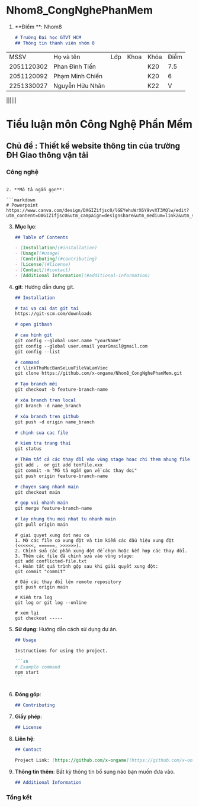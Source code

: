 # Nhom8_CongNghePhanMem

1. **Điểm **: Nhom8

   ```markdown
   # Trường Đại học GTVT HCM
   ## Thông tin thành viên nhóm 8

|            |                 |       |                     |      |      |
| ---------- | --------------- | ----- | ------------------- | ---- |------|
| MSSV       | Họ và tên       | Lớp   |         Khoa        | Khóa | Điểm | 
| 2051120302 | Phan Đình Tiến  |       |                     | K20  | 7.5  |
| 2051120092 | Phạm Minh Chiến |       |                     | K20  |  6   |
| 2251330027 | Nguyễn Hữu Nhân |       |                     | K22  |  V   |

||||||

# Tiểu luận môn Công Nghệ Phần Mềm

## Chủ đề : Thiết kế website thông tin của trường ĐH Giao thông vận tải

### Công nghệ
   ```

2. **Mô tả ngắn gọn**:

   ```markdown
   # Powerpoint
   https://www.canva.com/design/DAGIZifjsc0/lGEYehuWrX6Y9vvXT3MQlw/edit?utm_content=DAGIZifjsc0&utm_campaign=designshare&utm_medium=link2&utm_source=sharebutton
   ```
   

3. **Mục lục**:

   ```markdown
   ## Table of Contents

   - [Installation](#installation)
   - [Usage](#usage)
   - [Contributing](#contributing)
   - [License](#license)
   - [Contact](#contact)
   - [Additional Information](#additional-information)
   ```

4. **git**: Hướng dẫn dung git.

   ````markdown
   ## Installation
   
   # tai va cai dat git tai
   https://git-scm.com/downloads
   
   # open gitbash
   
   # cau hinh git
   git config --global user.name "yourName"
   git config --global user.email yourGmail@gmail.com
   git config --list
   
   # command
   cd \linkThuMucBanSeLuuFileVaLamViec
   git clone https://github.com/x-ongame/Nhom8_CongNghePhanMem.git

   # Tạo branch mới
   git checkout -b feature-branch-name
   
   # xóa branch tren local
   git branch -d name_branch

   # xóa branch tren github
   git push -d origin name_branch

   # chinh sua cac file

   # kiem tra trang thai
   git status
   
   # Thêm tất cả các thay đổi vào vùng stage hoac chi them nhung file da thay doi
   git add .  or git add tenFile.xxx
   git commit -m "Mô tả ngắn gọn về các thay doi"
   git push origin feature-branch-name

   # chuyen sang nhanh main
   git checkout main

   # gop voi nhanh main
   git merge feature-branch-name

   # lay nhung thu moi nhat tu nhanh main
   git pull origin main
   ````

   ```
   # giai quyet xung dot neu co
   1. Mở các file có xung đột và tìm kiếm các dấu hiệu xung đột (<<<<<<, ======, >>>>>>).
   2. Chỉnh sửa các phần xung đột để chọn hoặc kết hợp các thay đổi.
   3. Thêm các file đã chỉnh sửa vào vùng stage:
   git add conflicted-file.txt
   4. Hoàn tất quá trình gộp sau khi giải quyết xung đột:
   git commit "commit"

   # Đẩy các thay đổi lên remote repository
   git push origin main
   
   # Kiểm tra log
   git log or git log --online

   # xem lại
   git checkout -----
   ```

5. **Sử dụng**: Hướng dẫn cách sử dụng dự án.

   ````markdown
   ## Usage

   Instructions for using the project.

   ```sh
   # Example command
   npm start
   ```
   ````

   ```

   ```

6. **Đóng góp**:

   ```markdown
   ## Contributing

   ```

7. **Giấy phép**:

   ```markdown
   ## License
   ```

8. **Liên hệ**:

   ```markdown
   ## Contact

   Project Link: [https://github.com/x-ongame](https://github.com/x-ongame)
   ```

9. **Thông tin thêm**: Bất kỳ thông tin bổ sung nào bạn muốn đưa vào.

   ```markdown
   ## Additional Information
   ```

### Tổng kết
